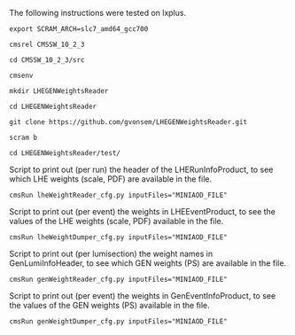 The following instructions were tested on lxplus.

```
export SCRAM_ARCH=slc7_amd64_gcc700
    
cmsrel CMSSW_10_2_3

cd CMSSW_10_2_3/src

cmsenv
    
mkdir LHEGENWeightsReader
    
cd LHEGENWeightsReader

git clone https://github.com/gvonsem/LHEGENWeightsReader.git

scram b
    
cd LHEGENWeightsReader/test/
```

Script to print out (per run) the header of the LHERunInfoProduct, to see which LHE weights (scale, PDF) are available in the file.

```
cmsRun lheWeightReader_cfg.py inputFiles="MINIAOD_FILE"
```

Script to print out (per event) the weights in LHEEventProduct, to see the values of the LHE weights (scale, PDF) available in the file.

```
cmsRun lheWeightDumper_cfg.py inputFiles="MINIAOD_FILE"
```

Script to print out (per lumisection) the weight names in GenLumiInfoHeader, to see which GEN weights (PS) are available in the file.

```
cmsRun genWeightReader_cfg.py inputFiles="MINIAOD_FILE"
```

Script to print out (per event) the weights in GenEventInfoProduct, to see the values of the GEN weights (PS) available in the file.

```
cmsRun genWeightDumper_cfg.py inputFiles="MINIAOD_FILE"
```
